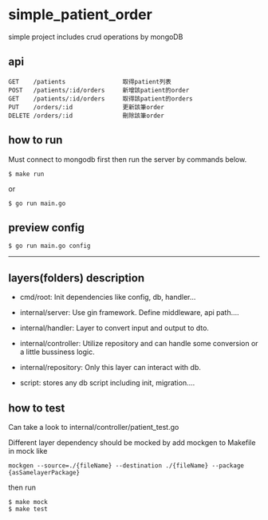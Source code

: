 # simple_patient_order
simple project includes crud operations by mongoDB

## api
```
GET    /patients                取得patient列表
POST   /patients/:id/orders     新增該patient的order
GET    /patients/:id/orders     取得該patient的orders
PUT    /orders/:id              更新該筆order
DELETE /orders/:id              刪除該筆order
```

## how to run
Must connect to mongodb first then run the server by commands below.
```terminal
$ make run
```
or
```terminal
$ go run main.go
```

## preview config
```terminal
$ go run main.go config
```
---
## layers(folders) description
- cmd/root: Init dependencies like config, db, handler...

- internal/server: Use gin framework. Define middleware, api path....

- internal/handler: Layer to convert input and output to dto.

- internal/controller: Utilize repository and can handle some conversion or a little bussiness logic.

- internal/repository: Only this layer can interact with db.

- script: stores any db script including init, migration....

## how to test
Can take a look to internal/controller/patient_test.go

Different layer dependency should be mocked by add mockgen to Makefile in mock like
```
mockgen --source=./{fileName} --destination ./{fileName} --package {asSamelayerPackage}
```
then run
```terminal
$ make mock
$ make test
```
